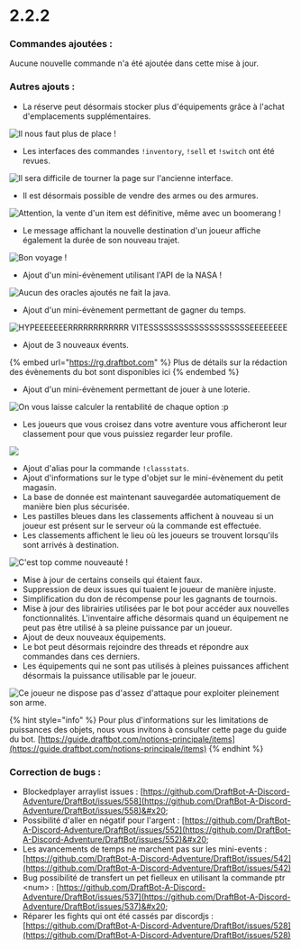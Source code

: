 # 2.2.2

### Commandes ajoutées :

Aucune nouvelle commande n'a été ajoutée dans cette mise à jour.

### Autres ajouts :

* La réserve peut désormais stocker plus d'équipements grâce à l'achat d'emplacements supplémentaires.&#x20;

![Il nous faut plus de place !](<../.gitbook/assets/image (141).png>)

* Les interfaces des commandes `!inventory`, `!sell` et `!switch` ont été revues.&#x20;

![Il sera difficile de tourner la page sur l'ancienne interface.](../.gitbook/assets/Animation.gif)

* Il est désormais possible de vendre des armes ou des armures.

![Attention, la vente d'un item est définitive, même avec un boomerang !](<../.gitbook/assets/image (174).png>)

* Le message affichant la nouvelle destination d'un joueur affiche également la durée de son nouveau trajet.&#x20;

![Bon voyage !](<../.gitbook/assets/image (175).png>)

* Ajout d'un mini-évènement utilisant l'API de la NASA !

![Aucun des oracles ajoutés ne fait la java.](<../.gitbook/assets/image (76).png>)

* Ajout d'un mini-évènement permettant de gagner du temps.

![HYPEEEEEEERRRRRRRRRRRR VITESSSSSSSSSSSSSSSSSSSSEEEEEEEE](<../.gitbook/assets/image (66).png>)

* Ajout de 3 nouveaux évents.&#x20;

{% embed url="https://rg.draftbot.com" %}
Plus de détails sur la rédaction des évènements du bot sont disponibles ici
{% endembed %}

* Ajout d'un mini-évènement permettant de jouer à une loterie.

![On vous laisse calculer la rentabilité de chaque option :p](<../.gitbook/assets/image (154).png>)

* Les joueurs que vous croisez dans votre aventure vous afficheront leur classement pour que vous puissiez regarder leur profile.

![](<../.gitbook/assets/image (78).png>)

* Ajout d'alias pour la commande `!classstats`.
* Ajout d'informations sur le type d'objet sur le mini-évènement du petit magasin.&#x20;
* La base de donnée est maintenant sauvegardée automatiquement de manière bien plus sécurisée.
* Les pastilles bleues dans les classements affichent à nouveau si un joueur est présent sur le serveur où la commande est effectuée.&#x20;
* Les classements affichent le lieu où les joueurs se trouvent lorsqu'ils sont arrivés à destination.&#x20;

![C'est top comme nouveauté !](<../.gitbook/assets/image (187).png>)

* Mise à jour de certains conseils qui étaient faux.&#x20;
* Suppression de deux issues qui tuaient le joueur de manière injuste.
* Simplification du don de récompense pour les gagnants de tournois.&#x20;
* Mise à jour des librairies utilisées par le bot pour accéder aux nouvelles fonctionnalités. L'inventaire affiche désormais quand un équipement ne peut pas être utilisé à sa pleine puissance par un joueur.&#x20;
* Ajout de deux nouveaux équipements.&#x20;
* Le bot peut désormais rejoindre des threads et répondre aux commandes dans ces derniers.
* Les équipements qui ne sont pas utilisés à pleines puissances affichent désormais la puissance utilisable par le joueur.

![Ce joueur ne dispose pas d'assez d'attaque pour exploiter pleinement son arme.](<../.gitbook/assets/image (191).png>)

{% hint style="info" %}
Pour plus d'informations sur les limitations de puissances des objets, nous vous invitons à consulter cette page du guide du bot. [https://guide.draftbot.com/notions-principale/items](https://guide.draftbot.com/notions-principale/items)
{% endhint %}

### Correction de bugs :

* Blockedplayer arraylist issues : [https://github.com/DraftBot-A-Discord-Adventure/DraftBot/issues/558](https://github.com/DraftBot-A-Discord-Adventure/DraftBot/issues/558)&#x20;
* Possibilité d'aller en négatif pour l'argent : [https://github.com/DraftBot-A-Discord-Adventure/DraftBot/issues/552](https://github.com/DraftBot-A-Discord-Adventure/DraftBot/issues/552)&#x20;
* Les avancements de temps ne marchent pas sur les mini-events : [https://github.com/DraftBot-A-Discord-Adventure/DraftBot/issues/542](https://github.com/DraftBot-A-Discord-Adventure/DraftBot/issues/542)
* Bug possibilité de transfert un pet fielleux en utilisant la commande ptr \<num> : [https://github.com/DraftBot-A-Discord-Adventure/DraftBot/issues/537](https://github.com/DraftBot-A-Discord-Adventure/DraftBot/issues/537)&#x20;
* Réparer les fights qui ont été cassés par discordjs : [https://github.com/DraftBot-A-Discord-Adventure/DraftBot/issues/528](https://github.com/DraftBot-A-Discord-Adventure/DraftBot/issues/528)

